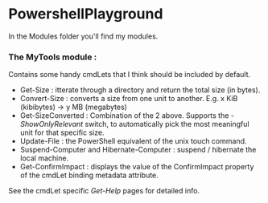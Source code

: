 # PowershellPlayground
In the Modules folder you'll find my modules.
### The MyTools module :
Contains some handy cmdLets that I think should be included by default.
* Get-Size : itterate through a directory and return the total size (in bytes).
* Convert-Size : converts a size from one unit to another. E.g. x KiB (kibibytes) -> y MB (megabytes)
* Get-SizeConverted : Combination of the 2 above. Supports the _-ShowOnlyRelevant_ switch, to automatically pick the most meaningful unit for that specific size.
* Update-File : the PowerShell equivalent of the unix touch command.
* Suspend-Computer and Hibernate-Computer : suspend / hibernate the local machine.
* Get-ConfirmImpact : displays the value of the ConfirmImpact property of the cmdLet binding metadata attribute.

See the cmdLet specific _Get-Help_ pages for detailed info.
